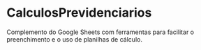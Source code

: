 # CalculosPrevidenciarios
Complemento do Google Sheets com ferramentas para facilitar o preenchimento e o uso de planilhas de cálculo.
